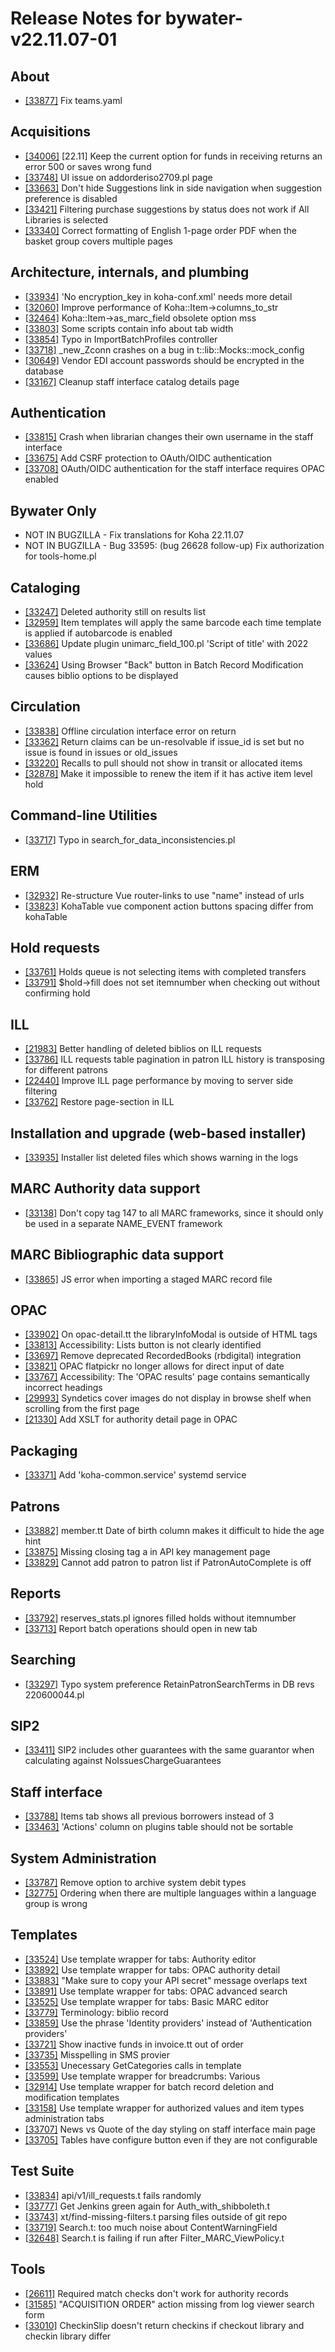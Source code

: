 
# Release Notes for bywater-v22.11.07-01

## About

- [[33877]](http://bugs.koha-community.org/bugzilla3/show_bug.cgi?id=33877) Fix teams.yaml

## Acquisitions

- [[34006]](http://bugs.koha-community.org/bugzilla3/show_bug.cgi?id=34006) [22.11] Keep the current option for funds in receiving returns an error 500 or saves wrong fund
- [[33748]](http://bugs.koha-community.org/bugzilla3/show_bug.cgi?id=33748) UI issue on addorderiso2709.pl page
- [[33663]](http://bugs.koha-community.org/bugzilla3/show_bug.cgi?id=33663) Don't hide Suggestions link in side navigation when suggestion preference is disabled
- [[33421]](http://bugs.koha-community.org/bugzilla3/show_bug.cgi?id=33421) Filtering purchase suggestions by status does not work if All Libraries is selected
- [[33340]](http://bugs.koha-community.org/bugzilla3/show_bug.cgi?id=33340) Correct formatting of English 1-page order PDF when the basket group covers multiple pages

## Architecture, internals, and plumbing

- [[33934]](http://bugs.koha-community.org/bugzilla3/show_bug.cgi?id=33934) 'No encryption_key in koha-conf.xml' needs more detail
- [[32060]](http://bugs.koha-community.org/bugzilla3/show_bug.cgi?id=32060) Improve performance of Koha::Item->columns_to_str
- [[32464]](http://bugs.koha-community.org/bugzilla3/show_bug.cgi?id=32464) Koha::Item->as_marc_field obsolete option mss
- [[33803]](http://bugs.koha-community.org/bugzilla3/show_bug.cgi?id=33803) Some scripts contain info about tab width
- [[33854]](http://bugs.koha-community.org/bugzilla3/show_bug.cgi?id=33854) Typo in ImportBatchProfiles controller
- [[33718]](http://bugs.koha-community.org/bugzilla3/show_bug.cgi?id=33718) _new_Zconn crashes on a bug in t::lib::Mocks::mock_config
- [[30649]](http://bugs.koha-community.org/bugzilla3/show_bug.cgi?id=30649) Vendor EDI account passwords should be encrypted in the database
- [[33167]](http://bugs.koha-community.org/bugzilla3/show_bug.cgi?id=33167) Cleanup staff interface catalog details page

## Authentication

- [[33815]](http://bugs.koha-community.org/bugzilla3/show_bug.cgi?id=33815) Crash when librarian changes their own username in the staff interface
- [[33675]](http://bugs.koha-community.org/bugzilla3/show_bug.cgi?id=33675) Add CSRF protection to OAuth/OIDC authentication
- [[33708]](http://bugs.koha-community.org/bugzilla3/show_bug.cgi?id=33708) OAuth/OIDC authentication for the staff interface requires OPAC enabled

## Bywater Only

- NOT IN BUGZILLA - Fix translations for Koha 22.11.07
- NOT IN BUGZILLA - Bug 33595: (bug 26628 follow-up) Fix authorization for tools-home.pl

## Cataloging

- [[33247]](http://bugs.koha-community.org/bugzilla3/show_bug.cgi?id=33247) Deleted authority still on results list
- [[32959]](http://bugs.koha-community.org/bugzilla3/show_bug.cgi?id=32959) Item templates will apply the same barcode each time template is applied if autobarcode is enabled
- [[33686]](http://bugs.koha-community.org/bugzilla3/show_bug.cgi?id=33686) Update plugin unimarc_field_100.pl 'Script of title' with 2022 values
- [[33624]](http://bugs.koha-community.org/bugzilla3/show_bug.cgi?id=33624) Using Browser "Back" button in Batch Record Modification causes biblio options to be displayed

## Circulation

- [[33838]](http://bugs.koha-community.org/bugzilla3/show_bug.cgi?id=33838) Offline circulation interface error on return
- [[33362]](http://bugs.koha-community.org/bugzilla3/show_bug.cgi?id=33362) Return claims can be un-resolvable if issue_id is set but no issue is found in issues or old_issues
- [[33220]](http://bugs.koha-community.org/bugzilla3/show_bug.cgi?id=33220) Recalls to pull should not show in transit or allocated items
- [[32878]](http://bugs.koha-community.org/bugzilla3/show_bug.cgi?id=32878) Make it impossible to renew the item if it has active item level hold

## Command-line Utilities

- [[33717]](http://bugs.koha-community.org/bugzilla3/show_bug.cgi?id=33717) Typo in search_for_data_inconsistencies.pl

## ERM

- [[32932]](http://bugs.koha-community.org/bugzilla3/show_bug.cgi?id=32932) Re-structure Vue router-links to use "name" instead of urls
- [[33823]](http://bugs.koha-community.org/bugzilla3/show_bug.cgi?id=33823) KohaTable vue component action buttons spacing differ from kohaTable

## Hold requests

- [[33761]](http://bugs.koha-community.org/bugzilla3/show_bug.cgi?id=33761) Holds queue is not selecting items with completed transfers
- [[33791]](http://bugs.koha-community.org/bugzilla3/show_bug.cgi?id=33791) $hold->fill does not set itemnumber when checking out without confirming hold

## ILL

- [[21983]](http://bugs.koha-community.org/bugzilla3/show_bug.cgi?id=21983) Better handling of deleted biblios on ILL requests
- [[33786]](http://bugs.koha-community.org/bugzilla3/show_bug.cgi?id=33786) ILL requests table pagination in patron ILL history is transposing for different patrons
- [[22440]](http://bugs.koha-community.org/bugzilla3/show_bug.cgi?id=22440) Improve ILL page performance by moving to server side filtering
- [[33762]](http://bugs.koha-community.org/bugzilla3/show_bug.cgi?id=33762) Restore page-section in ILL

## Installation and upgrade (web-based installer)

- [[33935]](http://bugs.koha-community.org/bugzilla3/show_bug.cgi?id=33935) Installer list deleted files which shows warning in the logs

## MARC Authority data support

- [[33138]](http://bugs.koha-community.org/bugzilla3/show_bug.cgi?id=33138) Don't copy tag 147 to all MARC frameworks, since it should only be used in a separate NAME_EVENT framework

## MARC Bibliographic data support

- [[33865]](http://bugs.koha-community.org/bugzilla3/show_bug.cgi?id=33865) JS error when importing a staged MARC record file

## OPAC

- [[33902]](http://bugs.koha-community.org/bugzilla3/show_bug.cgi?id=33902) On opac-detail.tt the libraryInfoModal is outside of HTML tags
- [[33813]](http://bugs.koha-community.org/bugzilla3/show_bug.cgi?id=33813) Accessibility: Lists button is not clearly identified
- [[33697]](http://bugs.koha-community.org/bugzilla3/show_bug.cgi?id=33697) Remove deprecated RecordedBooks (rbdigital) integration
- [[33821]](http://bugs.koha-community.org/bugzilla3/show_bug.cgi?id=33821) OPAC flatpickr no longer allows for direct input of date
- [[33767]](http://bugs.koha-community.org/bugzilla3/show_bug.cgi?id=33767) Accessibility: The 'OPAC results' page contains semantically incorrect headings
- [[29993]](http://bugs.koha-community.org/bugzilla3/show_bug.cgi?id=29993) Syndetics cover images do not display in browse shelf when scrolling from the first page
- [[21330]](http://bugs.koha-community.org/bugzilla3/show_bug.cgi?id=21330) Add XSLT for authority detail page in OPAC

## Packaging

- [[33371]](http://bugs.koha-community.org/bugzilla3/show_bug.cgi?id=33371) Add 'koha-common.service' systemd service

## Patrons

- [[33882]](http://bugs.koha-community.org/bugzilla3/show_bug.cgi?id=33882) member.tt Date of birth column makes it difficult to hide the age hint
- [[33875]](http://bugs.koha-community.org/bugzilla3/show_bug.cgi?id=33875) Missing closing tag a in API key management page
- [[33829]](http://bugs.koha-community.org/bugzilla3/show_bug.cgi?id=33829) Cannot add patron to patron list if PatronAutoComplete is off

## Reports

- [[33792]](http://bugs.koha-community.org/bugzilla3/show_bug.cgi?id=33792) reserves_stats.pl ignores filled holds without itemnumber
- [[33713]](http://bugs.koha-community.org/bugzilla3/show_bug.cgi?id=33713) Report batch operations should open in new tab

## Searching

- [[33297]](http://bugs.koha-community.org/bugzilla3/show_bug.cgi?id=33297) Typo system preference RetainPatronSearchTerms in DB revs 220600044.pl

## SIP2

- [[33411]](http://bugs.koha-community.org/bugzilla3/show_bug.cgi?id=33411) SIP2 includes other guarantees with the same guarantor when calculating against NoIssuesChargeGuarantees

## Staff interface

- [[33788]](http://bugs.koha-community.org/bugzilla3/show_bug.cgi?id=33788) Items tab shows all previous borrowers instead of 3
- [[33463]](http://bugs.koha-community.org/bugzilla3/show_bug.cgi?id=33463) 'Actions' column on plugins table should not be sortable

## System Administration

- [[33787]](http://bugs.koha-community.org/bugzilla3/show_bug.cgi?id=33787) Remove option to archive system debit types
- [[32775]](http://bugs.koha-community.org/bugzilla3/show_bug.cgi?id=32775) Ordering when there are multiple languages within a language group is wrong

## Templates

- [[33524]](http://bugs.koha-community.org/bugzilla3/show_bug.cgi?id=33524) Use template wrapper for tabs: Authority editor
- [[33892]](http://bugs.koha-community.org/bugzilla3/show_bug.cgi?id=33892) Use template wrapper for tabs: OPAC authority detail
- [[33883]](http://bugs.koha-community.org/bugzilla3/show_bug.cgi?id=33883) "Make sure to copy your API secret" message overlaps text
- [[33891]](http://bugs.koha-community.org/bugzilla3/show_bug.cgi?id=33891) Use template wrapper for tabs: OPAC advanced search
- [[33525]](http://bugs.koha-community.org/bugzilla3/show_bug.cgi?id=33525) Use template wrapper for tabs: Basic MARC editor
- [[33779]](http://bugs.koha-community.org/bugzilla3/show_bug.cgi?id=33779) Terminology: biblio record
- [[33859]](http://bugs.koha-community.org/bugzilla3/show_bug.cgi?id=33859) Use the phrase 'Identity providers' instead of 'Authentication providers'
- [[33721]](http://bugs.koha-community.org/bugzilla3/show_bug.cgi?id=33721) Show inactive funds in invoice.tt out of order
- [[33735]](http://bugs.koha-community.org/bugzilla3/show_bug.cgi?id=33735) Misspelling in SMS provier
- [[33553]](http://bugs.koha-community.org/bugzilla3/show_bug.cgi?id=33553) Unecessary GetCategories calls in template
- [[33599]](http://bugs.koha-community.org/bugzilla3/show_bug.cgi?id=33599) Use template wrapper for breadcrumbs: Various
- [[32914]](http://bugs.koha-community.org/bugzilla3/show_bug.cgi?id=32914) Use template wrapper for batch record deletion and modification templates
- [[33158]](http://bugs.koha-community.org/bugzilla3/show_bug.cgi?id=33158) Use template wrapper for authorized values and item types administration tabs
- [[33707]](http://bugs.koha-community.org/bugzilla3/show_bug.cgi?id=33707) News vs Quote of the day styling on staff interface main page
- [[33705]](http://bugs.koha-community.org/bugzilla3/show_bug.cgi?id=33705) Tables have configure button even if they are not configurable

## Test Suite

- [[33834]](http://bugs.koha-community.org/bugzilla3/show_bug.cgi?id=33834) api/v1/ill_requests.t fails randomly
- [[33777]](http://bugs.koha-community.org/bugzilla3/show_bug.cgi?id=33777) Get Jenkins green again for Auth_with_shibboleth.t
- [[33743]](http://bugs.koha-community.org/bugzilla3/show_bug.cgi?id=33743) xt/find-missing-filters.t parsing files outside of git repo
- [[33719]](http://bugs.koha-community.org/bugzilla3/show_bug.cgi?id=33719) Search.t: too much noise about ContentWarningField
- [[32648]](http://bugs.koha-community.org/bugzilla3/show_bug.cgi?id=32648) Search.t is failing if run after Filter_MARC_ViewPolicy.t

## Tools

- [[26611]](http://bugs.koha-community.org/bugzilla3/show_bug.cgi?id=26611) Required match checks don't work for authority records
- [[31585]](http://bugs.koha-community.org/bugzilla3/show_bug.cgi?id=31585) "ACQUISITION ORDER" action missing from log viewer search form
- [[33010]](http://bugs.koha-community.org/bugzilla3/show_bug.cgi?id=33010) CheckinSlip doesn't return checkins if checkout library and checkin library differ


